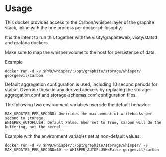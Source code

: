 # Usage

This docker provides access to the Carbon/whisper layer of the graphite stack, inline with the one process per docker philosophy.

It is the intent to run this together with the visity/graphiteweb, visity/statsd and grafana dockers.

Make sure to map the whisper volume to the host for persistence of data.

Example

	docker run -d -v $PWD/whisper/:/opt/graphite/storage/whisper/ georgeevil/carbon
	
Default aggregation configuration is used, including 10 second periods for statsd. Override these in any derived dockers by replacing the storage-aggregation.conf and storage-schemas.conf configuration files.

The following two environment variables override the default behavior:

	MAX_UPDATES_PER_SECOND: Overrides the max amount of writebacks per second to storage.
	WHISPER_AUTOFLUSH: Default False. When set to True, carbon will do the buffering, not the kernel.
	
Example with the environment variables set at non-default values:
	
	docker run -d -v $PWD/whisper/:/opt/graphite/storage/whisper/ -e MAX_UPDATES_PER_SECOND=10 -e WHISPER_AUTOFLUSH=False gergeevil/carbon
